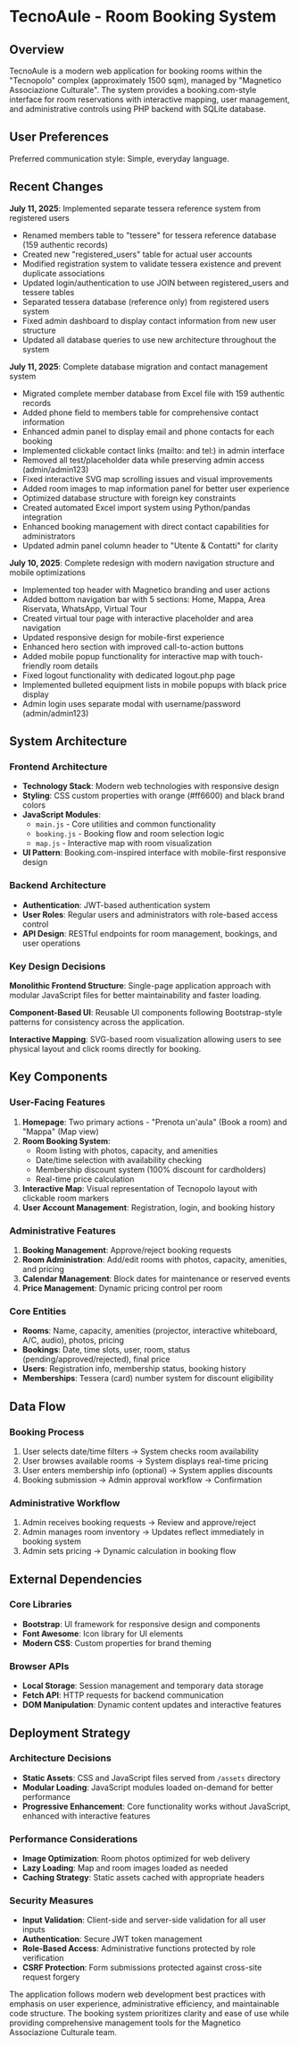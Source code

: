 # TecnoAule - Room Booking System

## Overview

TecnoAule is a modern web application for booking rooms within the "Tecnopolo" complex (approximately 1500 sqm), managed by "Magnetico Associazione Culturale". The system provides a booking.com-style interface for room reservations with interactive mapping, user management, and administrative controls using PHP backend with SQLite database.

## User Preferences

Preferred communication style: Simple, everyday language.

## Recent Changes

**July 11, 2025**: Implemented separate tessera reference system from registered users
- Renamed members table to "tessere" for tessera reference database (159 authentic records)
- Created new "registered_users" table for actual user accounts
- Modified registration system to validate tessera existence and prevent duplicate associations
- Updated login/authentication to use JOIN between registered_users and tessere tables
- Separated tessera database (reference only) from registered users system
- Fixed admin dashboard to display contact information from new user structure
- Updated all database queries to use new architecture throughout the system

**July 11, 2025**: Complete database migration and contact management system
- Migrated complete member database from Excel file with 159 authentic records
- Added phone field to members table for comprehensive contact information
- Enhanced admin panel to display email and phone contacts for each booking
- Implemented clickable contact links (mailto: and tel:) in admin interface
- Removed all test/placeholder data while preserving admin access (admin/admin123)
- Fixed interactive SVG map scrolling issues and visual improvements
- Added room images to map information panel for better user experience
- Optimized database structure with foreign key constraints
- Created automated Excel import system using Python/pandas integration
- Enhanced booking management with direct contact capabilities for administrators
- Updated admin panel column header to "Utente & Contatti" for clarity

**July 10, 2025**: Complete redesign with modern navigation structure and mobile optimizations
- Implemented top header with Magnetico branding and user actions
- Added bottom navigation bar with 5 sections: Home, Mappa, Area Riservata, WhatsApp, Virtual Tour
- Created virtual tour page with interactive placeholder and area navigation
- Updated responsive design for mobile-first experience
- Enhanced hero section with improved call-to-action buttons
- Added mobile popup functionality for interactive map with touch-friendly room details
- Fixed logout functionality with dedicated logout.php page
- Implemented bulleted equipment lists in mobile popups with black price display
- Admin login uses separate modal with username/password (admin/admin123)

## System Architecture

### Frontend Architecture
- **Technology Stack**: Modern web technologies with responsive design
- **Styling**: CSS custom properties with orange (#ff6600) and black brand colors
- **JavaScript Modules**: 
  - `main.js` - Core utilities and common functionality
  - `booking.js` - Booking flow and room selection logic
  - `map.js` - Interactive map with room visualization
- **UI Pattern**: Booking.com-inspired interface with mobile-first responsive design

### Backend Architecture
- **Authentication**: JWT-based authentication system
- **User Roles**: Regular users and administrators with role-based access control
- **API Design**: RESTful endpoints for room management, bookings, and user operations

### Key Design Decisions

**Monolithic Frontend Structure**: Single-page application approach with modular JavaScript files for better maintainability and faster loading.

**Component-Based UI**: Reusable UI components following Bootstrap-style patterns for consistency across the application.

**Interactive Mapping**: SVG-based room visualization allowing users to see physical layout and click rooms directly for booking.

## Key Components

### User-Facing Features
1. **Homepage**: Two primary actions - "Prenota un'aula" (Book a room) and "Mappa" (Map view)
2. **Room Booking System**: 
   - Room listing with photos, capacity, and amenities
   - Date/time selection with availability checking
   - Membership discount system (100% discount for cardholders)
   - Real-time price calculation
3. **Interactive Map**: Visual representation of Tecnopolo layout with clickable room markers
4. **User Account Management**: Registration, login, and booking history

### Administrative Features
1. **Booking Management**: Approve/reject booking requests
2. **Room Administration**: Add/edit rooms with photos, capacity, amenities, and pricing
3. **Calendar Management**: Block dates for maintenance or reserved events
4. **Price Management**: Dynamic pricing control per room

### Core Entities
- **Rooms**: Name, capacity, amenities (projector, interactive whiteboard, A/C, audio), photos, pricing
- **Bookings**: Date, time slots, user, room, status (pending/approved/rejected), final price
- **Users**: Registration info, membership status, booking history
- **Memberships**: Tessera (card) number system for discount eligibility

## Data Flow

### Booking Process
1. User selects date/time filters → System checks room availability
2. User browses available rooms → System displays real-time pricing
3. User enters membership info (optional) → System applies discounts
4. Booking submission → Admin approval workflow → Confirmation

### Administrative Workflow
1. Admin receives booking requests → Review and approve/reject
2. Admin manages room inventory → Updates reflect immediately in booking system
3. Admin sets pricing → Dynamic calculation in booking flow

## External Dependencies

### Core Libraries
- **Bootstrap**: UI framework for responsive design and components
- **Font Awesome**: Icon library for UI elements
- **Modern CSS**: Custom properties for brand theming

### Browser APIs
- **Local Storage**: Session management and temporary data storage
- **Fetch API**: HTTP requests for backend communication
- **DOM Manipulation**: Dynamic content updates and interactive features

## Deployment Strategy

### Architecture Decisions
- **Static Assets**: CSS and JavaScript files served from `/assets` directory
- **Modular Loading**: JavaScript modules loaded on-demand for better performance
- **Progressive Enhancement**: Core functionality works without JavaScript, enhanced with interactive features

### Performance Considerations
- **Image Optimization**: Room photos optimized for web delivery
- **Lazy Loading**: Map and room images loaded as needed
- **Caching Strategy**: Static assets cached with appropriate headers

### Security Measures
- **Input Validation**: Client-side and server-side validation for all user inputs
- **Authentication**: Secure JWT token management
- **Role-Based Access**: Administrative functions protected by role verification
- **CSRF Protection**: Form submissions protected against cross-site request forgery

The application follows modern web development best practices with emphasis on user experience, administrative efficiency, and maintainable code structure. The booking system prioritizes clarity and ease of use while providing comprehensive management tools for the Magnetico Associazione Culturale team.